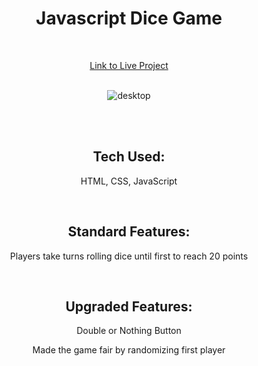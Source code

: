 <div align="center">

# Javascript Dice Game

<br>

<a href="https://tjacka.github.io/JS-Dice-Game/" target="_blank">Link to Live Project</a>

<br>
  
<img src="https://i.ibb.co/5rwSNG5/desktop.jpg" alt="desktop" border="0">

<br><br>

## Tech Used: 
  
HTML, CSS, JavaScript

<br> 

## Standard Features:

Players take turns rolling dice until first to reach 20 points 

<br>

## Upgraded Features:

Double or Nothing Button
  
Made the game fair by randomizing first player
